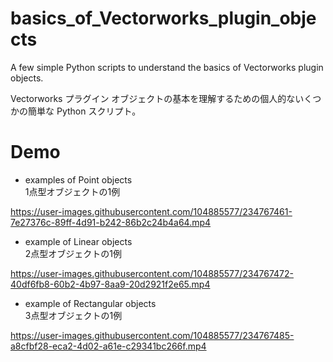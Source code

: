 # basics_of_Vectorworks_plugin_objects
A few simple Python scripts to understand the basics of Vectorworks plugin objects.

Vectorworks プラグイン オブジェクトの基本を理解するための個人的ないくつかの簡単な Python スクリプト。

# Demo
- examples of Point objects    
1点型オブジェクトの1例

https://user-images.githubusercontent.com/104885577/234767461-7e27376c-89ff-4d91-b242-86b2c24b4a64.mp4


- example of Linear objects    
2点型オブジェクトの1例

https://user-images.githubusercontent.com/104885577/234767472-40df6fb8-60b2-4b97-8aa9-20d2921f2e65.mp4


- example of Rectangular objects    
3点型オブジェクトの1例

https://user-images.githubusercontent.com/104885577/234767485-a8cfbf28-eca2-4d02-a61e-c29341bc266f.mp4

